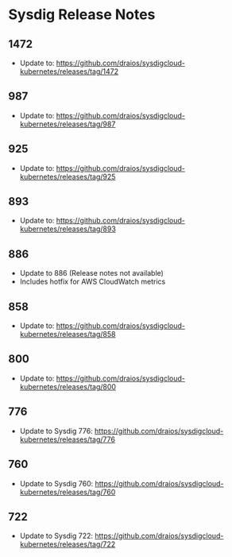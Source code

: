 # Sysdig Release Notes

## 1472

- Update to: https://github.com/draios/sysdigcloud-kubernetes/releases/tag/1472

## 987

- Update to: https://github.com/draios/sysdigcloud-kubernetes/releases/tag/987

## 925

- Update to: https://github.com/draios/sysdigcloud-kubernetes/releases/tag/925

## 893

- Update to: https://github.com/draios/sysdigcloud-kubernetes/releases/tag/893

## 886

- Update to 886 (Release notes not available)
- Includes hotfix for AWS CloudWatch metrics

## 858

- Update to: https://github.com/draios/sysdigcloud-kubernetes/releases/tag/858

## 800

- Update to: https://github.com/draios/sysdigcloud-kubernetes/releases/tag/800

## 776

- Update to Sysdig 776: https://github.com/draios/sysdigcloud-kubernetes/releases/tag/776

## 760

- Update to Sysdig 760: https://github.com/draios/sysdigcloud-kubernetes/releases/tag/760

## 722

- Update to Sysdig 722: https://github.com/draios/sysdigcloud-kubernetes/releases/tag/722
